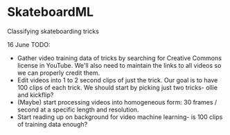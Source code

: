 # SkateboardML
Classifying skateboarding tricks


16 June TODO:

- Gather video training data of tricks by searching for Creative Commons license in YouTube.
    We'll also need to maintain the links to all videos so we can properly credit them.
- Edit videos into 1 to 2 second clips of just the trick.
    Our goal is to have 100 clips of each trick.
    We should start by picking just two tricks- ollie and kickflip?
- (Maybe) start processing videos into homogeneous form: 30 frames / second at a specific length and resolution.
- Start reading up on background for video machine learning- is 100 clips of training data enough?
